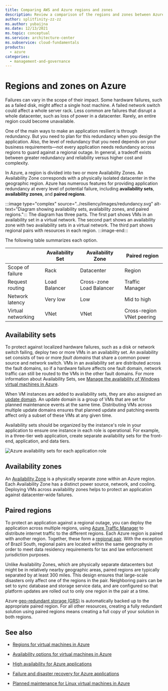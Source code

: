 ```yaml
---
title: Comparing AWS and Azure regions and zones
description: Review a comparison of the regions and zones between Azure and AWS. Explore availability sets, availability zones, and paired regions in Azure.
author: splitfinity-zz-zz
ms.author: yubaijna
ms.date: 12/13/2021
ms.topic: conceptual
ms.service: architecture-center
ms.subservice: cloud-fundamentals
products:
  - azure
categories:
  - management-and-governance
---
```


# Regions and zones on Azure

Failures can vary in the scope of their impact. Some hardware failures, such as a failed disk, might affect a single host machine. A failed network switch could affect a whole server rack. Less common are failures that disrupt a whole datacenter, such as loss of power in a datacenter. Rarely, an entire region could become unavailable.

One of the main ways to make an application resilient is through redundancy. But you need to plan for this redundancy when you design the application. Also, the level of redundancy that you need depends on your business requirements&mdash;not every application needs redundancy across regions to guard against a regional outage. In general, a tradeoff exists between greater redundancy and reliability versus higher cost and complexity.

In Azure, a region is divided into two or more Availability Zones. An Availability Zone corresponds with a physically isolated datacenter in the geographic region. Azure has numerous features for providing application redundancy at every level of potential failure, including **availability sets**, **availability zones**, and **paired regions**.

:::image type="complex" source="../resiliency/images/redundancy.svg" alt-text="Diagram showing availability sets, availability zones, and paired regions.":::
   The diagram has three parts. The first part shows VMs in an availability set in a virtual network. The second part shows an availability zone with two availability sets in a virtual network. The third part shows regional pairs with resources in each region.
:::image-end:::

The following table summarizes each option.

| &nbsp; | Availability Set | Availability Zone | Paired region |
|--------|------------------|-------------------|---------------|
| Scope of failure | Rack | Datacenter | Region |
| Request routing | Load Balancer | Cross-zone Load Balancer | Traffic Manager |
| Network latency | Very low | Low | Mid to high |
| Virtual networking  | VNet | VNet | Cross-region VNet peering |

## Availability sets

To protect against localized hardware failures, such as a disk or network switch failing, deploy two or more VMs in an availability set. An availability set consists of two or more *fault domains* that share a common power source and network switch. VMs in an availability set are distributed across the fault domains, so if a hardware failure affects one fault domain, network traffic can still be routed to the VMs in the other fault domains. For more information about Availability Sets, see [Manage the availability of Windows virtual machines in Azure](/azure/virtual-machines/windows/manage-availability).

When VM instances are added to availability sets, they are also assigned an [update domain](/azure/virtual-machines/linux/manage-availability). An update domain is a group of VMs that are set for planned maintenance events at the same time. Distributing VMs across multiple update domains ensures that planned update and patching events affect only a subset of these VMs at any given time.

Availability sets should be organized by the instance's role in your application to ensure one instance in each role is operational. For example, in a three-tier web application, create separate availability sets for the front-end, application, and data tiers.

![Azure availability sets for each application role](./images/three-tier-example.png "Availability sets for each application role")

## Availability zones

An [Availability Zone](/azure/availability-zones/az-overview) is a physically separate zone within an Azure region. Each Availability Zone has a distinct power source, network, and cooling. Deploying VMs across availability zones helps to protect an application against datacenter-wide failures.

## Paired regions

To protect an application against a regional outage, you can deploy the application across multiple regions, using [Azure Traffic Manager](https://azure.microsoft.com/services/traffic-manager) to distribute internet traffic to the different regions. Each Azure region is paired with another region. Together, these form a [regional pair][paired-regions]. With the exception of Brazil South, regional pairs are located within the same geography in order to meet data residency requirements for tax and law enforcement jurisdiction purposes.

Unlike Availability Zones, which are physically separate datacenters but might be in relatively nearby geographic areas, paired regions are typically separated by at least 300 miles. This design ensures that large-scale disasters only affect one of the regions in the pair. Neighboring pairs can be set to sync database and storage service data, and are configured so that platform updates are rolled out to only one region in the pair at a time.

Azure [geo-redundant storage (GRS)](/azure/storage/common/storage-redundancy-grs) is automatically backed up to the appropriate paired region. For all other resources, creating a fully redundant solution using paired regions means creating a full copy of your solution in both regions.

## See also

- [Regions for virtual machines in Azure](/azure/virtual-machines/linux/regions)

- [Availability options for virtual machines in Azure](/azure/virtual-machines/linux/availability)

- [High availability for Azure applications](../example-scenario/infrastructure/multi-tier-app-disaster-recovery.yml)

- [Failure and disaster recovery for Azure applications](/azure/architecture/framework/resiliency/backup-and-recovery)

- [Planned maintenance for Linux virtual machines in Azure](/azure/virtual-machines/linux/maintenance-and-updates)

[paired-regions]: /azure/best-practices-availability-paired-regions
